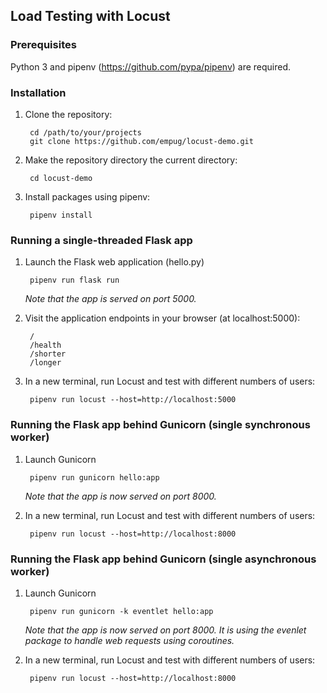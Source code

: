 ## Load Testing with Locust

### Prerequisites

Python 3 and pipenv (https://github.com/pypa/pipenv) are required.

### Installation

1. Clone the repository:

        cd /path/to/your/projects
        git clone https://github.com/empug/locust-demo.git

2. Make the repository directory the current directory:

        cd locust-demo

3. Install packages using pipenv:

        pipenv install

### Running a single-threaded Flask app

1. Launch the Flask web application (hello.py)

        pipenv run flask run
        
    *Note that the app is served on port 5000.*

2. Visit the application endpoints in your browser (at localhost:5000):

        /
        /health
        /shorter
        /longer

3. In a new terminal, run Locust and test with different numbers of users:

        pipenv run locust --host=http://localhost:5000

### Running the Flask app behind Gunicorn (single synchronous worker)

1. Launch Gunicorn

        pipenv run gunicorn hello:app
        
    *Note that the app is now served on port 8000.*

3. In a new terminal, run Locust and test with different numbers of users:

        pipenv run locust --host=http://localhost:8000

### Running the Flask app behind Gunicorn (single asynchronous worker)

1. Launch Gunicorn

        pipenv run gunicorn -k eventlet hello:app
        
    *Note that the app is now served on port 8000. It is using the evenlet package
    to handle web requests using coroutines.*

3. In a new terminal, run Locust and test with different numbers of users:

        pipenv run locust --host=http://localhost:8000
